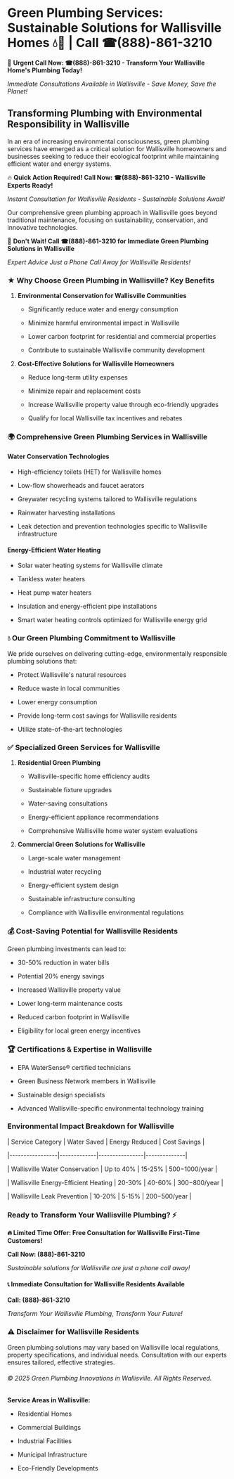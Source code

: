 # Green Plumbing Services: Sustainable Solutions for Wallisville Homes 💧🌿 | Call ☎(888)-861-3210

🚨 **Urgent Call Now: ☎(888)-861-3210 - Transform Your Wallisville Home's Plumbing Today!**
*Immediate Consultations Available in Wallisville - Save Money, Save the Planet!*

## Transforming Plumbing with Environmental Responsibility in Wallisville

In an era of increasing environmental consciousness, green plumbing services have emerged as a critical solution for Wallisville homeowners and businesses seeking to reduce their ecological footprint while maintaining efficient water and energy systems. 

🔥 **Quick Action Required! Call Now: ☎(888)-861-3210 - Wallisville Experts Ready!**
*Instant Consultation for Wallisville Residents - Sustainable Solutions Await!*

Our comprehensive green plumbing approach in Wallisville goes beyond traditional maintenance, focusing on sustainability, conservation, and innovative technologies.

🚨 **Don't Wait! Call ☎(888)-861-3210 for Immediate Green Plumbing Solutions in Wallisville**
*Expert Advice Just a Phone Call Away for Wallisville Residents!*

### ★ Why Choose Green Plumbing in Wallisville? Key Benefits

1. **Environmental Conservation for Wallisville Communities** 
   - Significantly reduce water and energy consumption
   - Minimize harmful environmental impact in Wallisville
   - Lower carbon footprint for residential and commercial properties
   - Contribute to sustainable Wallisville community development

2. **Cost-Effective Solutions for Wallisville Homeowners** 
   - Reduce long-term utility expenses
   - Minimize repair and replacement costs
   - Increase Wallisville property value through eco-friendly upgrades
   - Qualify for local Wallisville tax incentives and rebates

### 🌍 Comprehensive Green Plumbing Services in Wallisville

#### Water Conservation Technologies
- High-efficiency toilets (HET) for Wallisville homes
- Low-flow showerheads and faucet aerators
- Greywater recycling systems tailored to Wallisville regulations
- Rainwater harvesting installations
- Leak detection and prevention technologies specific to Wallisville infrastructure

#### Energy-Efficient Water Heating
- Solar water heating systems for Wallisville climate
- Tankless water heaters
- Heat pump water heaters
- Insulation and energy-efficient pipe installations
- Smart water heating controls optimized for Wallisville energy grid

### 💧 Our Green Plumbing Commitment to Wallisville

We pride ourselves on delivering cutting-edge, environmentally responsible plumbing solutions that:
- Protect Wallisville's natural resources
- Reduce waste in local communities
- Lower energy consumption
- Provide long-term cost savings for Wallisville residents
- Utilize state-of-the-art technologies

### ✅ Specialized Green Services for Wallisville

1. **Residential Green Plumbing**
   - Wallisville-specific home efficiency audits
   - Sustainable fixture upgrades
   - Water-saving consultations
   - Energy-efficient appliance recommendations
   - Comprehensive Wallisville home water system evaluations

2. **Commercial Green Solutions for Wallisville**
   - Large-scale water management
   - Industrial water recycling
   - Energy-efficient system design
   - Sustainable infrastructure consulting
   - Compliance with Wallisville environmental regulations

### 💰 Cost-Saving Potential for Wallisville Residents

Green plumbing investments can lead to:
- 30-50% reduction in water bills
- Potential 20% energy savings
- Increased Wallisville property value
- Lower long-term maintenance costs
- Reduced carbon footprint in Wallisville
- Eligibility for local green energy incentives

### 🏆 Certifications & Expertise in Wallisville

- EPA WaterSense® certified technicians
- Green Business Network members in Wallisville
- Sustainable design specialists
- Advanced Wallisville-specific environmental technology training

### Environmental Impact Breakdown for Wallisville

| Service Category | Water Saved | Energy Reduced | Cost Savings |
|-----------------|-------------|----------------|--------------|
| Wallisville Water Conservation | Up to 40% | 15-25% | $500-$1000/year |
| Wallisville Energy-Efficient Heating | 20-30% | 40-60% | $300-$800/year |
| Wallisville Leak Prevention | 10-20% | 5-15% | $200-$500/year |

### Ready to Transform Your Wallisville Plumbing? ⚡

**🔥 Limited Time Offer: Free Consultation for Wallisville First-Time Customers!**

**Call Now: (888)-861-3210**
*Sustainable solutions for Wallisville are just a phone call away!*

#### 📞 Immediate Consultation for Wallisville Residents Available

**Call: (888)-861-3210**
*Transform Your Wallisville Plumbing, Transform Your Future!*

### ⚠️ Disclaimer for Wallisville Residents

Green plumbing solutions may vary based on Wallisville local regulations, property specifications, and individual needs. Consultation with our experts ensures tailored, effective strategies.

###### © 2025 Green Plumbing Innovations in Wallisville. All Rights Reserved.

**Service Areas in Wallisville:** 
- Residential Homes
- Commercial Buildings
- Industrial Facilities
- Municipal Infrastructure
- Eco-Friendly Developments